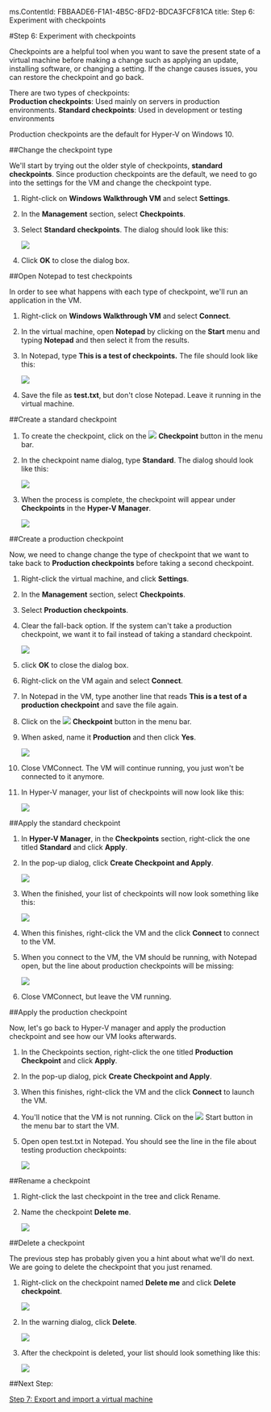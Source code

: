 ms.ContentId: FBBAADE6-F1A1-4B5C-8FD2-BDCA3FCF81CA
title: Step 6: Experiment with checkpoints

#Step 6: Experiment with checkpoints

Checkpoints are a helpful tool when you want to save the present state of a virtual machine before making a change such as applying an update, installing software, or changing a setting.
If the change causes issues, you can restore the checkpoint and go back.



There are two types of checkpoints:  
**Production checkpoints**: Used mainly on servers in production environments.
**Standard checkpoints**: Used in development or testing environments


Production checkpoints are the default for Hyper-V on Windows 10.


##Change the checkpoint type

We'll start by trying out the older style of checkpoints, **standard checkpoints**.
Since production checkpoints are the default, we need to go into the settings for the VM and change the checkpoint type.

1. Right-click on **Windows Walkthrough VM** and select **Settings**.
2. In the **Management** section, select **Checkpoints**.
3. Select **Standard checkpoints**.
    The dialog should look like this:
    
    ![](media/standard1.png)
4.  Click **OK** to close the dialog box.

##Open Notepad to test checkpoints

In order to see what happens with each type of checkpoint, we'll run an application in the VM.

1. Right-click on **Windows Walkthrough VM** and select **Connect**.
2. In the virtual machine, open **Notepad** by clicking on the **Start** menu and typing **Notepad** and then select it from the results.
    
3. In Notepad, type **This is a test of checkpoints.** The file should look like this:
    
    ![](media/standard_notepad.png)
4. Save the file as **test.txt**, but don't close Notepad.
    Leave it running in the virtual machine.

##Create a standard checkpoint

1. To create the checkpoint, click on the ![](media/checkpoint_button.png) **Checkpoint** button in the menu bar.
    
2. In the checkpoint name dialog, type **Standard**.
    The dialog should look like this:
    
    ![](media/save_standard.png)
    
3. When the process is complete, the checkpoint will appear under **Checkpoints** in the **Hyper-V Manager**.
    
    ![](media/standard_complete.png)
    

##Create a production checkpoint

Now, we need to change change the type of checkpoint that we want to take back to **Production checkpoints** before taking a second checkpoint.

1.  Right-click the virtual machine, and click **Settings**.
2.  In the **Management** section, select **Checkpoints**.
3.  Select **Production checkpoints**.
4.  Clear the fall-back option.
    If the system can't take a production checkpoint, we want it to fail instead of taking a standard checkpoint.
    
    ![](media/production.png)
5.  click **OK** to close the dialog box.
6.  Right-click on the VM again and select **Connect**.
7.  In Notepad in the VM, type another line that reads **This is a test of a production checkpoint** and save the file again.
8.  Click on the ![](media/checkpoint_button.png) **Checkpoint** button in the menu bar.
9.  When asked, name it **Production** and then click **Yes**.
    
    ![](media/production_CheckpointName.png)
    
10. Close VMConnect.
    The VM will continue running, you just won't be connected to it anymore.
11. In Hyper-V manager, your list of checkpoints will now look like this:
    
    ![](media/production_complete.png)



##Apply the standard checkpoint

1.  In **Hyper-V Manager**, in the **Checkpoints** section, right-click the one titled **Standard** and click **Apply**.
2.  In the pop-up dialog, click **Create Checkpoint and Apply**.
    

    ![](media/apply_standard.png)
34. When the finished, your list of checkpoints will now look something like this:
    
    ![](media/standard_applied.png)
4. When this finishes, right-click the VM and the click **Connect** to connect to the VM.
    
5. When you connect to the VM, the VM should be running, with Notepad open, but the line about production checkpoints will be missing:
    
    ![](media/standard_applied_notepad.png)
6. Close VMConnect, but leave the VM running.


##Apply the production checkpoint

Now, let's go back to Hyper-V manager and apply the production checkpoint and see how our VM looks afterwards.

1.  In the Checkpoints section, right-click the one titled **Production Checkpoint** and click **Apply**.
2.  In the pop-up dialog, pick **Create Checkpoint and Apply**.
    
3. When this finishes, right-click the VM and the click **Connect** to launch the VM.
    
4. You'll notice that the VM is not running.
    Click on the ![](media/start.png) Start button in the menu bar to start the VM.
5. Open open test.txt in Notepad.
    You should see the line in the file about testing production checkpoints:
    
    ![](media/production_notepad.png)


##Rename a checkpoint

1. Right-click the last checkpoint in the tree and click Rename.
2. Name the checkpoint **Delete me**.
    
    ![](media/delete_me.png)

##Delete a checkpoint

The previous step has probably given you a hint about what we'll do next.
We are going to delete the checkpoint that you just renamed.

1. Right-click on the checkpoint named **Delete me** and click **Delete checkpoint**.
    

    ![](media/delete_checkpoint.png)
2. In the warning dialog, click **Delete**.
    

    ![](media/delete_warn.png)
3. After the checkpoint is deleted, your list should look something like this:
    
    ![](media/after_delete.png)


##Next Step:

[Step 7: Export and import a virtual machine](walkthrough_export_import.md)






